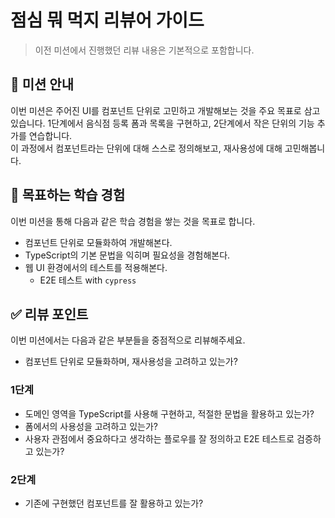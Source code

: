 # 점심 뭐 먹지 리뷰어 가이드

> 이전 미션에서 진행했던 리뷰 내용은 기본적으로 포함합니다.

## 🍚 미션 안내

이번 미션은 주어진 UI를 컴포넌트 단위로 고민하고 개발해보는 것을 주요 목표로 삼고 있습니다. 1단계에서 음식점 등록 폼과 목록을 구현하고, 2단계에서 작은 단위의 기능 추가를 연습합니다.    
이 과정에서 컴포넌트라는 단위에 대해 스스로 정의해보고, 재사용성에 대해 고민해봅니다. 

## 📍 목표하는 학습 경험

이번 미션을 통해 다음과 같은 학습 경험을 쌓는 것을 목표로 합니다.

- 컴포넌트 단위로 모듈화하여 개발해본다. 
- TypeScript의 기본 문법을 익히며 필요성을 경험해본다. 
- 웹 UI 환경에서의 테스트를 적용해본다.
  - E2E 테스트 with `cypress`
 
## ✅ 리뷰 포인트

이번 미션에서는 다음과 같은 부분들을 중점적으로 리뷰해주세요.

- 컴포넌트 단위로 모듈화하며, 재사용성을 고려하고 있는가?

### 1단계 
- 도메인 영역을 TypeScript를 사용해 구현하고, 적절한 문법을 활용하고 있는가?
- 폼에서의 사용성을 고려하고 있는가?
- 사용자 관점에서 중요하다고 생각하는 플로우를 잘 정의하고 E2E 테스트로 검증하고 있는가?

### 2단계 
- 기존에 구현했던 컴포넌트를 잘 활용하고 있는가?
